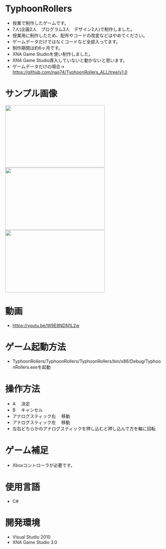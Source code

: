 # TyphoonRollers
- 授業で制作したゲームです。
- 7人(企画2人　プログラム3人　デザイン2人)で制作しました。
- 授業用に制作したため、配布やコードの改変などはやめてください。
- ゲームデータだけではなくコードなど全部入ってます。
- 制作期間は約6ヶ月です。
- XNA Game Studioを使い制作しました。
- XNA Game Studio導入していないと動かないと思います。
- ゲームデータだけの場合→ https://github.com/nao74/TyphoonRollers_ALL/tree/v1.0

# サンプル画像
<img src="https://user-images.githubusercontent.com/38421007/88132365-39d99c00-cc1a-11ea-9ee7-e06739f558ef.png" width="320px" height="201px"> <img src="https://user-images.githubusercontent.com/38421007/88132435-6f7e8500-cc1a-11ea-9073-7a55c9a5cf7e.png" width="320px" height="201px"> <img src="https://user-images.githubusercontent.com/38421007/88132492-92a93480-cc1a-11ea-82bd-208810742d71.png" width="320px" height="201px">

# 動画
- https://youtu.be/W9E8NDN1L2w
# ゲーム起動方法
- TyphoonRollers/TyphoonRollers/TyphoonRollers/bin/x86/Debug/TyphoonRollers.exeを起動
　　　　
# 操作方法
- A 　決定
- B 　キャンセル
- アナログスティック右 　移動
- アナログスティック左 　移動
- 左右どちらかのアナログスティックを押し込むと押し込んで方を軸に回転

# ゲーム補足
- Xboxコントローラが必要です。

# 使用言語
- C#

# 開発環境
- Visual Studio 2010
- XNA Game Studio 3.0
